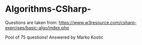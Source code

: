# Algorithms-CSharp-


Questions are taken from: 
https://www.w3resource.com/csharp-exercises/basic-algo/index.php

Pool of 75 questions!
Answered by Marko Kostic
